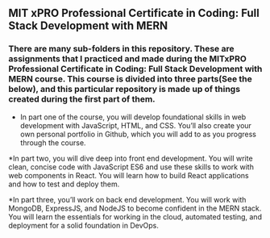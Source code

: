 ## MIT xPRO Professional Certificate in Coding: Full Stack Development with MERN

### There are many sub-folders in this repository. These are assignments that I practiced and made during the MITxPRO Professional Certificate in Coding: Full Stack Development with MERN course. This course is divided into three parts(See the below), and this particular repository is made up of things created during the first part of them.

* In part one of the course, you will develop foundational skills in web development with JavaScript, HTML, and CSS.  You’ll also create your own personal portfolio in Github, which you will add to as you progress through the course.  

*In part two, you will dive deep into front end development. You will write clean, concise code with JavaScript ES6 and use these skills to work with web components in React.  You will learn how to build React applications and how to test and deploy them.  

*In part three, you’ll work on back end development.  You will work with MongoDB, ExpressJS, and NodeJS to become confident in the MERN stack. You will learn the essentials for working in the cloud, automated testing, and deployment for a solid foundation in DevOps. 

